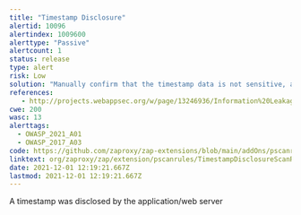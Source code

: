```yaml
---
title: "Timestamp Disclosure"
alertid: 10096
alertindex: 1009600
alerttype: "Passive"
alertcount: 1
status: release
type: alert
risk: Low
solution: "Manually confirm that the timestamp data is not sensitive, and that the data cannot be aggregated to disclose exploitable patterns."
references:
   - http://projects.webappsec.org/w/page/13246936/Information%20Leakage
cwe: 200
wasc: 13
alerttags: 
  - OWASP_2021_A01
  - OWASP_2017_A03
code: https://github.com/zaproxy/zap-extensions/blob/main/addOns/pscanrules/src/main/java/org/zaproxy/zap/extension/pscanrules/TimestampDisclosureScanRule.java
linktext: org/zaproxy/zap/extension/pscanrules/TimestampDisclosureScanRule.java
date: 2021-12-01 12:19:21.667Z
lastmod: 2021-12-01 12:19:21.667Z
---
```

A timestamp was disclosed by the application/web server
